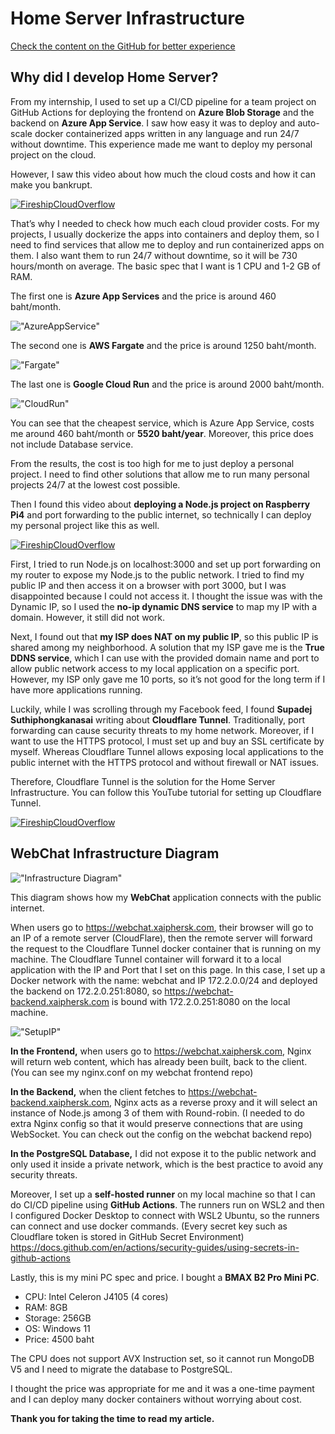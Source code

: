 # Home Server Infrastructure

[Check the content on the GitHub for better experience](https://github.com/sif332/home-server-infrastructure)

## Why did I develop Home Server?
From my internship, I used to set up a CI/CD pipeline for a team project on GitHub Actions for deploying the frontend on **Azure Blob Storage** and the backend on **Azure App Service**. 
I saw how easy it was to deploy and auto-scale docker containerized apps written in any language and run 24/7 without downtime. This experience made me want to deploy my personal project on the cloud.

However, I saw this video about how much the cloud costs and how it can make you bankrupt.

[![FireshipCloudOverflow](https://i.ytimg.com/vi/N6lYcXjd4pg/hq720.jpg?sqp=-oaymwEpCOgCEMoBSFryq4qpAxsIARUAAIhCGAHYAQHiAQwIGhACGAYgATgBQAE=&rs=AOn4CLDB4wyMIWMDZVtRBIs7SEtco4Y4NQ)](https://www.youtube.com/watch?v=N6lYcXjd4pg&t=48sv)

That’s why I needed to check how much each cloud provider costs. 
For my projects, I usually dockerize the apps into containers and deploy them, so I need to find services that allow me to deploy and run containerized apps on them. I also want them to run 24/7 without downtime, so it will be 730 hours/month on average. The basic spec that I want is 1 CPU and 1-2 GB of RAM.

The first one is **Azure App Services** and the price is around 460 baht/month.

!["AzureAppService"](https://i.imgur.com/MZ2ldaK.png)

The second one is **AWS Fargate** and the price is around 1250 baht/month.

!["Fargate"](https://i.imgur.com/wM1drkV.png)

The last one is **Google Cloud Run** and the price is around 2000 baht/month.

!["CloudRun"](https://i.imgur.com/8CkxGM5.png)

You can see that the cheapest service, which is Azure App Service, costs me around 460 baht/month or **5520 baht/year**. Moreover, this price does not include Database service.

From the results, the cost is too high for me to just deploy a personal project. I need to find other solutions that allow me to run many personal projects 24/7 at the lowest cost possible.

Then I found this video about **deploying a Node.js project on Raspberry Pi4** and port forwarding to the public internet, so technically I can deploy my personal project like this as well.

[![FireshipCloudOverflow](https://i.ytimg.com/vi/QdHvS0D1zAI/hq720.jpg?sqp=-oaymwEpCOgCEMoBSFryq4qpAxsIARUAAIhCGAHYAQHiAQwIGhACGAYgATgBQAE=&rs=AOn4CLBjlkVafPtDQOt5qLmePuNXUWqmvw)](https://www.youtube.com/watch?v=QdHvS0D1zAI)

First, I tried to run Node.js on localhost:3000 and set up port forwarding on my router to expose my Node.js to the public network. I tried to find my public IP and then access it on a browser with port 3000, but I was disappointed because I could not access it. 
I thought the issue was with the Dynamic IP, so I used the **no-ip dynamic DNS service** to map my IP with a domain. However, it still did not work.

Next, I found out that **my ISP does NAT on my public IP**, so this public IP is shared among my neighborhood. A solution that my ISP gave me is the **True DDNS service**, which I can use with the provided domain name and port to allow public network access to my local application on a specific port. However, my ISP only gave me 10 ports, so it’s not good for the long term if I have more applications running.

Luckily, while I was scrolling through my Facebook feed, I found **Supadej Suthiphongkanasai** writing about **Cloudflare Tunnel**. Traditionally, port forwarding can cause security threats to my home network. Moreover, if I want to use the HTTPS protocol, I must set up and buy an SSL certificate by myself. Whereas Cloudflare Tunnel allows exposing local applications to the public internet with the HTTPS protocol and without firewall or NAT issues.

Therefore, Cloudflare Tunnel is the solution for the Home Server Infrastructure. You can follow this YouTube tutorial for setting up Cloudflare Tunnel.

[![FireshipCloudOverflow](https://i.ytimg.com/vi/ey4u7OUAF3c/hq720.jpg?sqp=-oaymwEpCOgCEMoBSFryq4qpAxsIARUAAIhCGAHYAQHiAQwIGhACGAYgATgBQAE=&rs=AOn4CLBQ2yL7uH9TgEiga0suP0rhQD9XEg)](https://www.youtube.com/watch?v=ey4u7OUAF3c&t=53s)


## WebChat Infrastructure Diagram
!["Infrastructure Diagram"](https://i.imgur.com/0TjD3yp.png)

This diagram shows how my **WebChat** application connects with the public internet.

When users go to https://webchat.xaiphersk.com, their browser will go to an IP of a remote server (CloudFlare), then the remote server will forward the request to the Cloudflare Tunnel docker container that is running on my machine. The Cloudflare Tunnel container will forward it to a local application with the IP and Port that I set on this page. 
In this case, I set up a Docker network with the name: webchat and IP 172.2.0.0/24 and deployed the backend on 172.2.0.251:8080, so https://webchat-backend.xaiphersk.com is bound with 172.2.0.251:8080 on the local machine.

!["SetupIP"](https://i.imgur.com/CuqvOMr.png)

**In the Frontend,** when users go to https://webchat.xaiphersk.com, Nginx will return web content, which has already been built, back to the client. (You can see my nginx.conf on my webchat frontend repo)

**In the Backend,** when the client fetches to https://webchat-backend.xaiphersk.com, Nginx acts as a reverse proxy and it will select an instance of Node.js among 3 of them with Round-robin.
(I needed to do extra Nginx config so that it would preserve connections that are using WebSocket. You can check out the config on the webchat backend repo)

**In the PostgreSQL Database,** I did not expose it to the public network and only used it inside a private network, which is the best practice to avoid any security threats.

Moreover, I set up a **self-hosted runner** on my local machine so that I can do CI/CD pipeline using **GitHub Actions**. The runners run on WSL2 and then I configured Docker Desktop to connect with WSL2 Ubuntu, so the runners can connect and use docker commands. 
(Every secret key such as Cloudflare token is stored in GitHub Secret Environment) 
https://docs.github.com/en/actions/security-guides/using-secrets-in-github-actions

Lastly, this is my mini PC spec and price. I bought a **BMAX B2 Pro Mini PC**. 
* CPU: Intel Celeron J4105 (4 cores) 
* RAM: 8GB 
* Storage: 256GB 
* OS: Windows 11 
* Price: 4500 baht

The CPU does not support AVX Instruction set, so it cannot run MongoDB V5 and I need to migrate the database to PostgreSQL.

I thought the price was appropriate for me and it was a one-time payment and I can deploy many docker containers without worrying about cost.

**Thank you for taking the time to read my article.**